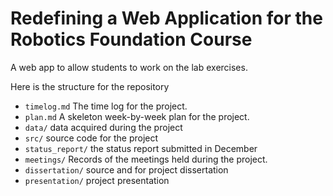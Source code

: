 # Redefining a Web Application for the Robotics Foundation Course

A web app to allow students to work on the lab exercises.

Here is the structure for the repository

* `timelog.md` The time log for the project.
* `plan.md` A skeleton week-by-week plan for the project. 
* `data/` data acquired during the project
* `src/` source code for the project
* `status_report/` the status report submitted in December
* `meetings/` Records of the meetings held during the project.
* `dissertation/` source and for project dissertation
* `presentation/` project presentation
